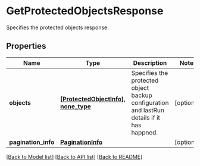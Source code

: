 # GetProtectedObjectsResponse

Specifies the protected objects response.

## Properties
Name | Type | Description | Notes
------------ | ------------- | ------------- | -------------
**objects** | [**[ProtectedObjectInfo], none_type**](ProtectedObjectInfo.md) | Specifies the protected object backup configuration and lastRun details if it has happned. | [optional] 
**pagination_info** | [**PaginationInfo**](PaginationInfo.md) |  | [optional] 

[[Back to Model list]](../README.md#documentation-for-models) [[Back to API list]](../README.md#documentation-for-api-endpoints) [[Back to README]](../README.md)


